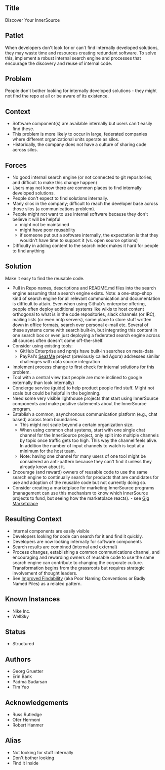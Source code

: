 ## Title

Discover Your InnerSource

## Patlet

When developers don't look for or can't find internally developed solutions, they may waste time and resources creating redundant software. To solve this, implement a robust internal search engine and processes that encourage the discovery and reuse of internal code.

## Problem

People don't bother looking for internally developed solutions - they might not find the repo at all or be aware of its existence.

## Context

* Software component(s) are available internally but users can't easily find these.
* This problem is more likely to occur in large, federated companies where different organizational units operate as silos.
* Historically, the company does not have a culture of sharing code across silos.

## Forces

* No good internal search engine (or not connected to git repositories; and difficult to make this change happen)
* Users may not know there are common places to find internally developed solutions.
* People don't expect to find solutions internally.
* Many silos in the company; difficult to reach the developer base across those silos (a communications problem).
* People might not want to use internal software because they don't believe it will be helpful
    - might not be maintained
    - might have poor reusability
    - if someone put out a software internally, the expectation is that they wouldn't have time to support it (vs. open source options)
* Difficulty in adding content to the search index makes it hard for people to find anything

## Solution

Make it easy to find the reusable code.

* Pull in Repo names, descriptions and README.md files into the search engine assuming that a search engine exists. Note: a one-stop-shop kind of search engine for all relevant communication and documentation is difficult to attain. Even when using Github's enterprise offering, people often deploy additional systems like wikis to host content orthogonal to what is in the code repositories, slack channels (or IRC), mailing lists (or even nntp servers), some place to store stuff written down in office formats, search over personal e-mail etc. Several of these systems come with search built-in, but integrating this content in one search box or even just deploying a federated search engine across all sources often doesn't come off-the-shelf.
* Consider using existing tools:
  * GitHub Enterprise and npmjs have built-in searches on meta-data
  * PayPal's [SeazMe](https://github.com/paypal/seazme) project (previously called Agora) addresses similar challenges with data source integration
* Implement process change to first check for internal solutions for this problem.
* Tool with a central view (but people are more inclined to google externally than look internally)
* Concierge service (guide) to help product people find stuff. Might not scale but could be helpful in the beginning.
* Need some very visible lighthouse projects that start using InnerSource components and make positive statements about the InnerSource program.
* Establish a common, asynchronous communication platform (e.g., chat based) across team boundaries.
  * This might not scale beyond a certain organization size.
  * When using common chat systems, start with one single chat channel for the InnerSource project, only split into multiple channels by topic once traffic gets too high. This way the channel feels alive. In addition the number of input channels to watch is kept at a minimum for the host team.
  * Note: having one channel for many users of one tool might be considered an anti-pattern because they can't find it unless they already know about it.
* Encourage (and reward) owners of reusable code to use the same search engine to continually search for products that are candidates for use and adoption of the reusable code but not currently doing so.
* Consider creating a marketplace for marketing InnerSource programs (management can use this mechanism to know which InnerSource projects to fund, but seeing how the marketplace reacts). - see [Gig Marketplace](../2-structured/gig-marketplace.md)

## Resulting Context

* Internal components are easily visible
* Developers looking for code can search for it and find it quickly.
* Developers are now looking internally for software components
* Search results are combined (internal and external)
* Process changes, establishing a common communications channel, and encouraging and rewarding owners of reusable code to use the same search engine can contribute to changing the corporate culture. Transformation begins from the grassroots but requires strategic involvement of thought leaders.
* See [Improved Findability](../1-initial/improve-findability.md) (aka Poor Naming Conventions or Badly Named Piles) as a related pattern.

## Known Instances

* Nike Inc.
* WellSky

## Status

* Structured

## Authors

* Georg Gruetter
* Erin Bank
* Padma Sudarsan
* Tim Yao

## Acknowledgements

* Russ Rutledge
* Ofer Hermoni
* Robert Hanmer

## Alias

* Not looking for stuff internally
* Don't bother looking
* Find it Inside
